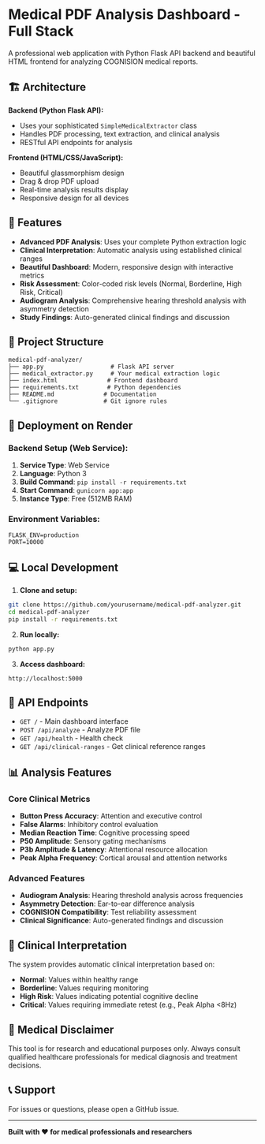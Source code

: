 # Medical PDF Analysis Dashboard - Full Stack

A professional web application with Python Flask API backend and beautiful HTML frontend for analyzing COGNISION medical reports.

## 🏗️ Architecture

**Backend (Python Flask API):**
- Uses your sophisticated `SimpleMedicalExtractor` class
- Handles PDF processing, text extraction, and clinical analysis
- RESTful API endpoints for analysis

**Frontend (HTML/CSS/JavaScript):**
- Beautiful glassmorphism design
- Drag & drop PDF upload
- Real-time analysis results display
- Responsive design for all devices

## 🌟 Features

- **Advanced PDF Analysis**: Uses your complete Python extraction logic
- **Clinical Interpretation**: Automatic analysis using established clinical ranges
- **Beautiful Dashboard**: Modern, responsive design with interactive metrics
- **Risk Assessment**: Color-coded risk levels (Normal, Borderline, High Risk, Critical)
- **Audiogram Analysis**: Comprehensive hearing threshold analysis with asymmetry detection
- **Study Findings**: Auto-generated clinical findings and discussion

## 📁 Project Structure

```
medical-pdf-analyzer/
├── app.py                   # Flask API server
├── medical_extractor.py     # Your medical extraction logic
├── index.html              # Frontend dashboard
├── requirements.txt        # Python dependencies
├── README.md              # Documentation
└── .gitignore             # Git ignore rules
```

## 🚀 Deployment on Render

### **Backend Setup (Web Service):**
1. **Service Type**: Web Service
2. **Language**: Python 3
3. **Build Command**: `pip install -r requirements.txt`
4. **Start Command**: `gunicorn app:app`
5. **Instance Type**: Free (512MB RAM)

### **Environment Variables:**
```
FLASK_ENV=production
PORT=10000
```

## 💻 Local Development

1. **Clone and setup:**
```bash
git clone https://github.com/yourusername/medical-pdf-analyzer.git
cd medical-pdf-analyzer
pip install -r requirements.txt
```

2. **Run locally:**
```bash
python app.py
```

3. **Access dashboard:**
```
http://localhost:5000
```

## 🔧 API Endpoints

- `GET /` - Main dashboard interface
- `POST /api/analyze` - Analyze PDF file
- `GET /api/health` - Health check
- `GET /api/clinical-ranges` - Get clinical reference ranges

## 📊 Analysis Features

### Core Clinical Metrics
- **Button Press Accuracy**: Attention and executive control
- **False Alarms**: Inhibitory control evaluation  
- **Median Reaction Time**: Cognitive processing speed
- **P50 Amplitude**: Sensory gating mechanisms
- **P3b Amplitude & Latency**: Attentional resource allocation
- **Peak Alpha Frequency**: Cortical arousal and attention networks

### Advanced Features
- **Audiogram Analysis**: Hearing threshold analysis across frequencies
- **Asymmetry Detection**: Ear-to-ear difference analysis
- **COGNISION Compatibility**: Test reliability assessment
- **Clinical Significance**: Auto-generated findings and discussion

## 🔬 Clinical Interpretation

The system provides automatic clinical interpretation based on:
- **Normal**: Values within healthy range
- **Borderline**: Values requiring monitoring  
- **High Risk**: Values indicating potential cognitive decline
- **Critical**: Values requiring immediate retest (e.g., Peak Alpha <8Hz)

## 🏥 Medical Disclaimer

This tool is for research and educational purposes only. Always consult qualified healthcare professionals for medical diagnosis and treatment decisions.

## 📞 Support

For issues or questions, please open a GitHub issue.

---

**Built with ❤️ for medical professionals and researchers**
